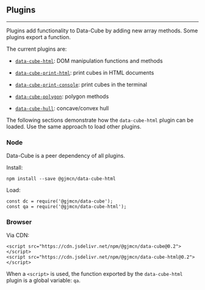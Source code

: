 ## Plugins

---

Plugins add functionality to Data-Cube by adding new array methods. Some plugins export a function.

The current plugins are:

* [`data-cube-html`](https://github.com/gjmcn/data-cube-html): DOM manipulation functions and methods

* [`data-cube-print-html`](https://github.com/gjmcn/data-cube-print-html): print cubes in HTML documents

* [`data-cube-print-console`](https://github.com/gjmcn/data-cube-print-console): print cubes in the terminal

* [`data-cube-polygon`](https://github.com/gjmcn/data-cube-polygon): polygon methods

* [`data-cube-hull`](https://github.com/gjmcn/data-cube-hull): concave/convex hull

The following sections demonstrate how the `data-cube-html` plugin can be loaded. Use the same approach to load other plugins.

### Node

Data-Cube is a peer dependency of all plugins.

Install:

```{.no-exec}
npm install --save @gjmcn/data-cube-html
```

Load:

```{.no-exec}
const dc = require('@gjmcn/data-cube');
const qa = require('@gjmcn/data-cube-html');
```

### Browser

Via CDN:

```{.no-exec .html}
<script src="https://cdn.jsdelivr.net/npm/@gjmcn/data-cube@0.2"></script>
<script src="https://cdn.jsdelivr.net/npm/@gjmcn/data-cube-html@0.2"></script>
```

When a `<script>` is used, the function exported by the `data-cube-html` plugin is a global variable: `qa`.

